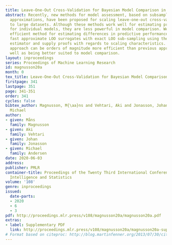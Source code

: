 ```yaml
---
title: Leave-One-Out Cross-Validation for Bayesian Model Comparison in Large Data
abstract: Recently, new methods for model assessment, based on subsampling and posterior
  approximations, have been proposed for scaling leave-one-out cross-validation (LOO-CV)
  to large datasets. Although these methods work well for estimating predictive performance
  for individual models, they are less powerful in model comparison. We propose an
  efficient method for estimating differences in predictive performance by combining
  fast approximate LOO surrogates with exact LOO sub-sampling using the difference
  estimator and supply proofs with regards to scaling characteristics. The resulting
  approach can be orders of magnitude more efficient than previous approaches, as
  well as being better suited to model comparison.
layout: inproceedings
series: Proceedings of Machine Learning Research
id: magnusson20a
month: 0
tex_title: Leave-One-Out Cross-Validation for Bayesian Model Comparison in Large Data
firstpage: 341
lastpage: 351
page: 341-351
order: 341
cycles: false
bibtex_author: Magnusson, M{\aa}ns and Vehtari, Aki and Jonasson, Johan and Andersen,
  Michael
author:
- given: Måns
  family: Magnusson
- given: Aki
  family: Vehtari
- given: Johan
  family: Jonasson
- given: Michael
  family: Andersen
date: 2020-06-03
address: 
publisher: PMLR
container-title: Proceedings of the Twenty Third International Conference on Artificial
  Intelligence and Statistics
volume: '108'
genre: inproceedings
issued:
  date-parts:
  - 2020
  - 6
  - 3
pdf: http://proceedings.mlr.press/v108/magnusson20a/magnusson20a.pdf
extras:
- label: Supplementary PDF
  link: http://proceedings.mlr.press/v108/magnusson20a/magnusson20a-supp.pdf
# Format based on citeproc: http://blog.martinfenner.org/2013/07/30/citeproc-yaml-for-bibliographies/
---
```

